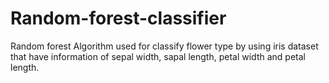 # Random-forest-classifier
Random forest Algorithm used for classify flower type by using iris dataset that have information of sepal width, sapal length, petal width and petal length.
